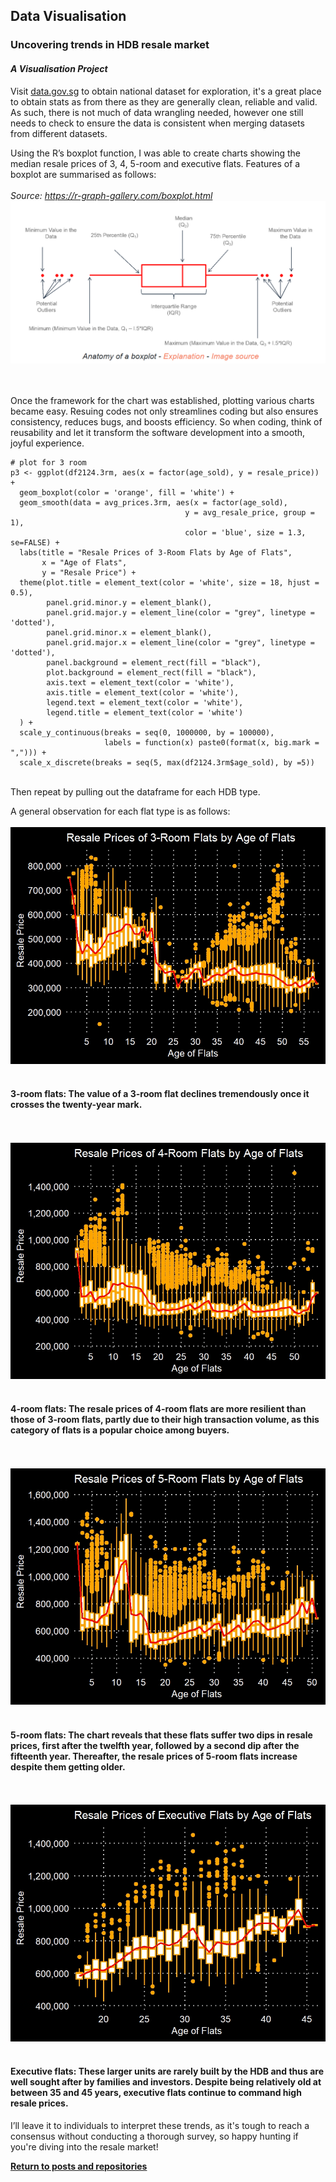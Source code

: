 ## Data Visualisation

### Uncovering trends in HDB resale market

#### *A Visualisation Project*

Visit <a href="https://data.gov.sg/">data.gov.sg</a> to obtain national dataset for exploration, it's a great place to obtain stats as from there as they are generally clean, reliable and valid. As such, there is not much of data wrangling needed, however one still needs to check to ensure the data is consistent when merging datasets from different datasets.

Using the R’s boxplot function, I was able to create charts showing the median resale prices of 3, 4, 5-room and executive flats. Features of a boxplot are summarised as follows:
<br /><br />
*Source: https://r-graph-gallery.com/boxplot.html*
![](boxplot_explain.png)

<br /><br />
Once the framework for the chart was established, plotting various charts became easy. Resuing codes not only streamlines coding but also ensures consistency, reduces bugs, and boosts efficiency. So when coding, think of reusability and let it transform the software development into a smooth, joyful experience.

    # plot for 3 room
    p3 <- ggplot(df2124.3rm, aes(x = factor(age_sold), y = resale_price)) +
      geom_boxplot(color = 'orange', fill = 'white') +
      geom_smooth(data = avg_prices.3rm, aes(x = factor(age_sold), 
                                           y = avg_resale_price, group = 1),
                                           color = 'blue', size = 1.3, se=FALSE) +
      labs(title = "Resale Prices of 3-Room Flats by Age of Flats",
           x = "Age of Flats",
           y = "Resale Price") +
      theme(plot.title = element_text(color = 'white', size = 18, hjust = 0.5),
            panel.grid.minor.y = element_blank(),
            panel.grid.major.y = element_line(color = "grey", linetype = 'dotted'),
            panel.grid.minor.x = element_blank(),
            panel.grid.major.x = element_line(color = "grey", linetype = 'dotted'),
            panel.background = element_rect(fill = "black"),
            plot.background = element_rect(fill = "black"),
            axis.text = element_text(color = 'white'),
            axis.title = element_text(color = 'white'),
            legend.text = element_text(color = 'white'),
            legend.title = element_text(color = 'white')
      ) +
      scale_y_continuous(breaks = seq(0, 1000000, by = 100000),
                         labels = function(x) paste0(format(x, big.mark = ","))) +
      scale_x_discrete(breaks = seq(5, max(df2124.3rm$age_sold), by =5))

<br />
Then repeat by pulling out the dataframe for each HDB type.

A general observation for each flat type is as follows:
<br /><br />
![](3rm.jpeg)
<br /><br />
#### 3-room flats: The value of a 3-room flat declines tremendously once it crosses the twenty-year mark.

<br /><br />
![](4rm.jpeg)
<br /><br />
#### 4-room flats: The resale prices of 4-room flats are more resilient than those of 3-room flats, partly due to their high transaction volume, as this category of flats is a popular choice among buyers.

<br /><br />
![](5rm.jpeg)
<br /><br />
#### 5-room flats: The chart reveals that these flats suffer two dips in resale prices, first after the twelfth year, followed by a second dip after the fifteenth year. Thereafter, the resale prices of 5-room flats increase despite them getting older.

<br /><br />
![](exec.jpeg)
<br /><br />
#### Executive flats: These larger units are rarely built by the HDB and thus are well sought after by families and investors. Despite being relatively old at between 35 and 45 years, executive flats continue to command high resale prices.

I’ll leave it to individuals to interpret these trends, as it's tough to reach a consensus without conducting a thorough survey, so happy hunting if you're diving into the resale market!

<a style="font-weight:bold" href="https://KenYeoKP.github.io">Return to posts and repositories</a>
